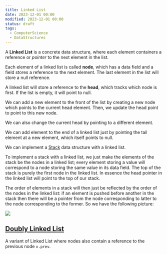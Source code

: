 ```yaml
---
title: Linked List
date: 2023-12-01 00:00
modified: 2023-12-01 00:00
status: draft
tags:
  - ComputerScience
  - DataStructures
---
```


A **Linked List** is a concrete data structure, where each element containers a reference or *pointer* to the next element in the list.

Each element of a linked list is called **node**, which has a data field and a field stores a reference to the next element. The last element in the list will store a null reference.

A linked list will store a reference to the **head**, which tracks which node is first. If the list is empty, it will point to null.

We can add a new element to the front of the list by creating a new node which points to the current head element.  Then, we update the head point to point to this new node.

We can also change the current head by pointing to a different element.

We can add element to the end of a linked list just by pointing the tail element at a new element, which itself points to null.

We can implement a [Stack](stack.md) data structure with a linked list.

To implement a stack with a linked list, we just make the elements of the stack be the nodes in a linked list; every
element storing a value will correspond to a node storing the same value in its data field. The top of the stack is
purely the first node in the linked list. In essence the head pointer in the linked list will point to the top of our
stack.

The order of elements in a stack will then just be reflected by the order of the nodes in the linked list: if an
element is pushed before another in the stack then there will be a pointer from the node corresponding to latter to
the node corresponding to the former. So we have the following picture:

![](../../../_media/linked-list-stack-as-linked-list.png)

## [Doubly Linked List](../../../permanent/Doubly%20Linked%20List.md)

A variant of Linked List where nodes also contain a reference to the previous node `x.prev`.